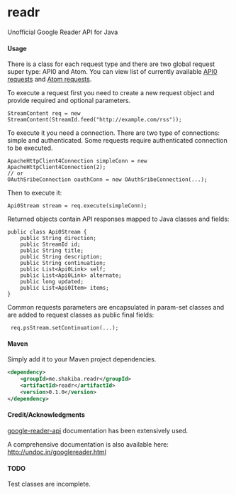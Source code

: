 # readr

Unofficial Google Reader API for Java

#### Usage

There is a class for each request type and there are two global request super type: API0 and Atom.
You can view list of currently available [API0 requests](src/main/java/x/readr/api0/req/) and [Atom requests](src/main/java/x/readr/atom/req/).

To execute a request first you need to create a new request object and provide required and optional parameters.

    StreamContent req = new StreamContent(StreamId.feed("http://example.com/rss"));

To execute it you need a connection. There are two type of connections: simple and authenticated. Some requests require authenticated connection to be executed.

    ApacheHttpClient4Connection simpleConn = new ApacheHttpClient4Connection(2);
    // or
    OAuthSribeConnection oauthConn = new OAuthSribeConnection(...);
    
Then to execute it:

    Api0Stream stream = req.execute(simpleConn);
    
Returned objects contain API responses mapped to Java classes and fields:

    public class Api0Stream {
        public String direction;
        public StreamId id;
        public String title;
        public String description;
        public String continuation;
        public List<Api0Link> self;
        public List<Api0Link> alternate;
        public long updated;
        public List<Api0Item> items;
    }
    
Common requests parameters are encapsulated in param-set classes and are added to request classes as public final fields:

     req.psStream.setContinuation(...);
     
#### Maven

Simply add it to your Maven project dependencies.

```xml
<dependency>
    <groupId>me.shakiba.readr</groupId>
    <artifactId>readr</artifactId>
    <version>0.1.0</version>
</dependency>
```

#### Credit/Acknowledgments

[google-reader-api](http://code.google.com/p/google-reader-api/) documentation has been extensively used.

A comprehensive documentation is also available here: http://undoc.in/googlereader.html


#### TODO

Test classes are incomplete.
